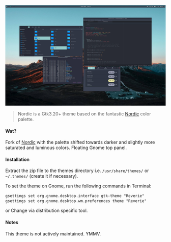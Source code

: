 
![](Art/nordic-shifted-theme-screenshot.jpg)

> Nordic is a Gtk3.20+ theme based on the fantastic [Nordic](https://github.com/EliverLara/Nordic) color palette.

#### Wat?
Fork of [Nordic](https://github.com/EliverLara/Nordic) with the palette shifted towards darker and slightly more saturated and luminous colors. Floating Gnome top panel.


#### Installation

Extract the zip file to the themes directory i.e. `/usr/share/themes/` or `~/.themes/` (create it if necessary).

To set the theme on Gnome, run the following commands in Terminal:

```
gsettings set org.gnome.desktop.interface gtk-theme "Reverie"
gsettings set org.gnome.desktop.wm.preferences theme "Reverie"
```
or Change via distribution specific tool.

#### Notes

This theme is not actively maintained. YMMV.